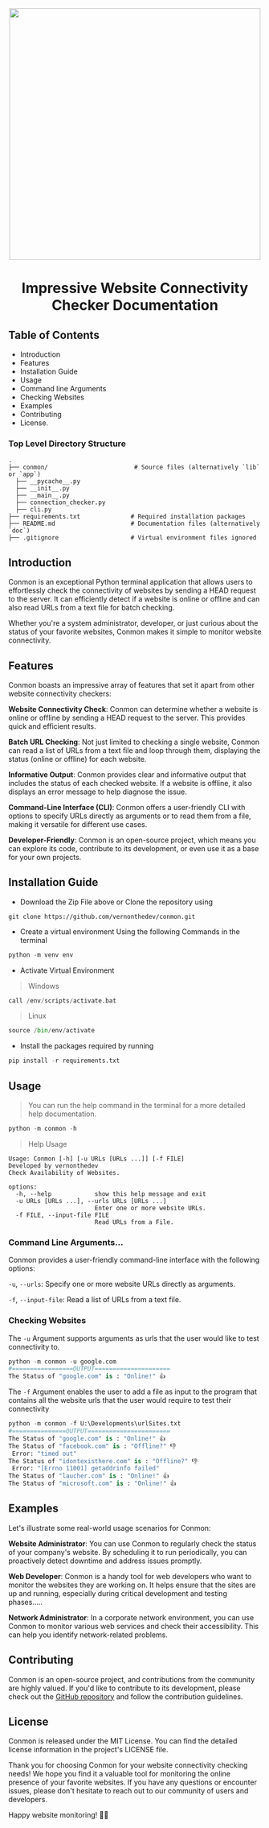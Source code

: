 <div align="center">
 <img src="https://github.com/vernonthedev/conmon/assets/108737724/dbef586a-bd26-4853-9381-c1a264ecb92b" width="500px"/>

</div>
<h1 align="center">Impressive Website Connectivity Checker Documentation</h1>

## Table of Contents
<ul>
 <li>Introduction</li>
 <li>Features</li>
 <li>Installation Guide</li>
 <li>Usage</li>
  <li>Command line Arguments</li>
  <li>Checking Websites</li>
 <li>Examples</li>
 <li>Contributing</li>
 <li>License.</li>
</ul>

### Top Level Directory Structure

    .
    ├── conmon/                        # Source files (alternatively `lib` or `app`)
      ├── __pycache__.py 
      ├── __init__.py 
      ├── __main__.py 
      ├── connection_checker.py 
      ├── cli.py 
    ├── requirements.txt              # Required installation packages
    ├── README.md                     # Documentation files (alternatively `doc`)
    ├── .gitignore                    # Virtual environment files ignored
    
## Introduction
Conmon is an exceptional Python terminal application that allows users to effortlessly check the connectivity of websites by sending a HEAD request to the server. It can efficiently detect if a website is online or offline and can also read URLs from a text file for batch checking.

Whether you're a system administrator, developer, or just curious about the status of your favorite websites, Conmon makes it simple to monitor website connectivity.

## Features
Conmon boasts an impressive array of features that set it apart from other website connectivity checkers:

<strong>Website Connectivity Check</strong>: Conmon can determine whether a website is online or offline by sending a HEAD request to the server. This provides quick and efficient results.

<strong>Batch URL Checking</strong>: Not just limited to checking a single website, Conmon can read a list of URLs from a text file and loop through them, displaying the status (online or offline) for each website.

<strong>Informative Output</strong>: Conmon provides clear and informative output that includes the status of each checked website. If a website is offline, it also displays an error message to help diagnose the issue.

<strong>Command-Line Interface (CLI)</strong>: Conmon offers a user-friendly CLI with options to specify URLs directly as arguments or to read them from a file, making it versatile for different use cases.

<strong>Developer-Friendly</strong>: Conmon is an open-source project, which means you can explore its code, contribute to its development, or even use it as a base for your own projects.


  ## Installation Guide
  <ul>
      <li>Download the Zip File above or Clone the repository using </li>
  </ul>
  
```
git clone https://github.com/vernonthedev/conmon.git
```
<ul>
      <li>Create a virtual environment Using the following Commands in the terminal </li>
</ul>

```python
python -m venv env
```
<ul>
      <li>Activate Virtual Environment</li>
</ul>

>Windows
```python
call /env/scripts/activate.bat
```

>Linux
```python
source /bin/env/activate
```
<ul>
      <li>Install the packages required by running </li>
</ul>

```python
pip install -r requirements.txt
```

## Usage
> You can run the help command in the terminal for a more detailed help documentation.
```python
python -m conmon -h
```
> Help Usage
```
Usage: Conmon [-h] [-u URLs [URLs ...]] [-f FILE]
Developed by vernonthedev
Check Availability of Websites.

options:
  -h, --help            show this help message and exit
  -u URLs [URLs ...], --urls URLs [URLs ...]
                        Enter one or more website URLs.
  -f FILE, --input-file FILE
                        Read URLs from a File.
```

### Command Line Arguments...
Conmon provides a user-friendly command-line interface with the following options:

```-u```, ```--urls```: Specify one or more website URLs directly as arguments.

```-f```, ```--input-file```: Read a list of URLs from a text file.

### Checking Websites
The ```-u``` Argument supports arguments as urls that the user would like to test connectivity to.
```python
python -m conmon -u google.com
#=================OUTPUT=====================
The Status of "google.com" is : "Online!" 👍
```
The ```-f``` Argument enables the user to add a file as input to the program that contains all the website urls that the user would require to test their connectivity
```python
python -m conmon -f U:\Developments\urlSites.txt
#===============OUTPUT=======================
The Status of "google.com" is : "Online!" 👍
The Status of "facebook.com" is : "Offline?" 👎 
 Error: "timed out"
The Status of "idontexisthere.com" is : "Offline?" 👎 
 Error: "[Errno 11001] getaddrinfo failed"
The Status of "laucher.com" is : "Online!" 👍
The Status of "microsoft.com" is : "Online!" 👍
```


## Examples
Let's illustrate some real-world usage scenarios for Conmon:

<strong>Website Administrator</strong>: You can use Conmon to regularly check the status of your company's website. By scheduling it to run periodically, you can proactively detect downtime and address issues promptly.

<strong>Web Developer</strong>: Conmon is a handy tool for web developers who want to monitor the websites they are working on. It helps ensure that the sites are up and running, especially during critical development and testing phases.....

<strong>Network Administrator</strong>: In a corporate network environment, you can use Conmon to monitor various web services and check their accessibility. This can help you identify network-related problems.

## Contributing
Conmon is an open-source project, and contributions from the community are highly valued. If you'd like to contribute to its development, please check out the <a href="https://github.com/vernonthedev/conmon.git">GitHub repository</a> and follow the contribution guidelines.

## License
Conmon is released under the MIT License. You can find the detailed license information in the project's LICENSE file.

Thank you for choosing Conmon for your website connectivity checking needs! We hope you find it a valuable tool for monitoring the online presence of your favorite websites. If you have any questions or encounter issues, please don't hesitate to reach out to our community of users and developers.

Happy website monitoring! 🚀🌐
